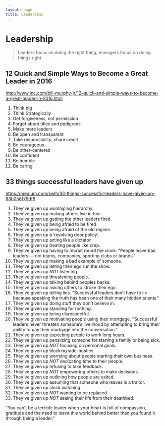 ```yaml
---
layout: page
title: Leadership
---
```


# Leadership

> Leaders focus on doing the right thing, managers focus on doing things right.

## 12 Quick and Simple Ways to Become a Great Leader in 2016

http://www.inc.com/bill-murphy-jr/12-quick-and-simple-ways-to-become-a-great-leader-in-2016.html

1. Think big
2. Think Strategically
3. Get forgiveness, not permission
4. Forget about titles and pedigrees
5. Make more leaders
6. Be open and transparent
7. Take responsibility; share credit
8. Be courageous
9. Be other-centered
10. Be confident
11. Be humble
12. Be caring

## 33 things successful leaders have given up

https://medium.com/swlh/33-things-successful-leaders-have-given-up-83b058f79df9

1. They’ve given up worshiping hierarchy.
2. They’ve given up making others live in fear.
3. They’ve given up getting the other leaders fired.
4. They’ve given up being afraid to be fired.
5. They’ve given up being afraid of the old regime.
6. They’ve given up a ‘revolving door policy’.
7. They’ve given up acting like a dictator.
8. They’ve given up treating people like crap.
9. They’ve given up having to recruit round the clock. "People leave bad leaders — not teams, companies, sporting clubs or brands."
10. They’ve given up making a bad example of someone.
11. They’ve given up letting their ego run the show.
12. They’ve given up *NOT* listening.
13. They’ve given up threatening people.
14. They’ve given up talking behind peoples backs.
15. They’ve given up asking others to stroke their ego.
16. They’ve given up telling lies. "Successful leaders don’t have to lie because speaking the truth has been one of their many hidden talents."
17. They’ve given up doing stuff they don’t believe in.
18. They’ve given up standing for nothing.
19. They’ve given up being disrespectful.
20. They’ve given up motivating people using their mortgage. "Successful leaders never threaten someone’s livelihood by attempting to bring their ability to pay their mortgage into the conversation."
21. They’ve given up expecting people to work long hours.
22. They’ve given up penalizing someone for starting a family or being sick.
23. They’ve given up *NOT* focusing on personal goals.
24. They’ve given up blocking side-hustles.
25. They’ve given up worrying about people starting their own business.
26. They’ve given up *NOT* dedicating time to their people.
27. They’ve given up refusing to take feedback.
28. They’ve given up *NOT* empowering others to make decisions.
29. They’ve given up outlining how people are exited.
30. They’ve given up assuming that someone who leaves is a traitor.
31. They’ve given up clock watching.
32. They’ve given up *NOT* wanting to be replaced.
33. They’ve given up *NOT* seeing their life from their deathbed.

"You can’t be a terrible leader when your heart is full of compassion, gratitude and the need to leave this world behind better than you found it through being a leader."
